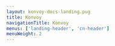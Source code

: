 ```yaml
---
layout: konvoy-docs-landing.pug
title: Konvoy
navigationTitle: Konvoy
menus: ['landing-header', 'cn-header']
menuWeight: 2
---
```

